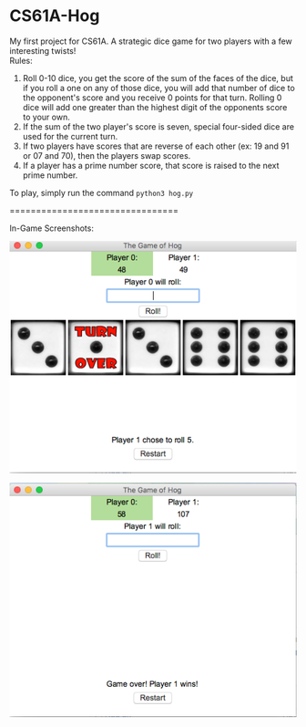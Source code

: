 # CS61A-Hog
My first project for CS61A. A strategic dice game for two players with a few interesting twists! <br>
Rules: <br>
1) Roll 0-10 dice, you get the score of the sum of the faces of the dice, but if you roll a one on any of those dice,
you will add that number of dice to the opponent's score and you receive 0 points for that turn. Rolling 0 dice will 
add one greater than the highest digit of the opponents score to your own. <br>
2) If the sum of the two player's score is seven, special four-sided dice are used for the current turn. <br>
3) If two players have scores that are reverse of each other (ex: 19 and 91 or 07 and 70), then the players swap scores. <br>
4) If a player has a prime number score, that score is raised to the next prime number.

To play, simply run the command `python3 hog.py`

================================

In-Game Screenshots:

![Alt text](HogSample1.png)

![Alt text](HogSample2.png)
